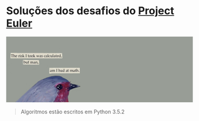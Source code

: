 # Soluções dos desafios do [Project Euler](https://projecteuler.net)

![logo](logo.jpg)
> Algoritmos estão escritos em Python 3.5.2
